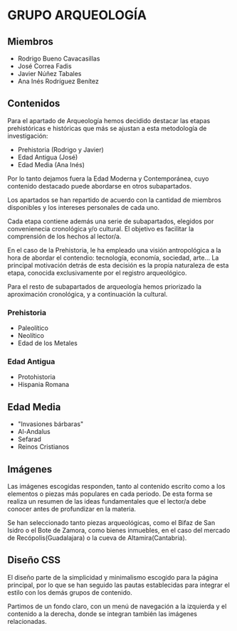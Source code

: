 
# GRUPO ARQUEOLOGÍA

## Miembros

- Rodrigo Bueno Cavacasillas
- José Correa Fadis
- Javier Núñez Tabales
- Ana Inés Rodríguez Benítez

## Contenidos

Para el apartado de Arqueología hemos decidido destacar las etapas prehistóricas e históricas que más se ajustan a esta metodología de investigación:

- Prehistoria       (Rodrigo y Javier)
- Edad Antigua      (José)
- Edad Media        (Ana Inés)

Por lo tanto dejamos fuera la Edad Moderna y Contemporánea, cuyo contenido destacado puede abordarse en otros subapartados.

Los apartados se han repartido de acuerdo con la cantidad de miembros disponibles y los intereses personales de cada uno.

Cada etapa contiene además una serie de subapartados, elegidos por convenienecia cronológica y/o cultural. El objetivo es facilitar la comprensión de los hechos al lector/a.

En el caso de la Prehistoria, le ha empleado una visión antropológica a la hora de abordar el contendio: tecnología, economía, sociedad, arte... La principal motivación detrás de esta decisión es la propia naturaleza de esta etapa, conocida exclusivamente por el registro arqueológico.

Para el resto de subapartados de arqueología hemos priorizado la aproximación cronológica, y a continuación la cultural.

### Prehistoria

- Paleolítico
- Neolítico
- Edad de los Metales

### Edad Antigua

- Protohistoria
- Hispania Romana

## Edad Media

- "Invasiones bárbaras"
- Al-Andalus
- Sefarad
- Reinos Cristianos

## Imágenes

Las imágenes escogidas responden, tanto al contenido escrito como a los elementos o piezas más populares en cada periodo. De esta forma se realiza un resumen de las ideas fundamentales que el lector/a debe conocer antes de profundizar en la materia.

Se han seleccionado tanto piezas arqueológicas, como el Bifaz de San Isidro o el Bote de Zamora, como bienes inmuebles, en el caso del mercado de Recópolis(Guadalajara) o la cueva de Altamira(Cantabria).


## Diseño CSS

El diseño parte de la simplicidad y minimalismo escogido para la página principal, por lo que se han seguido las pautas establecidas para integrar el estilo con los demás grupos de contenido.

Partimos de un fondo claro, con un menú de navegación a la izquierda y el contenido a la derecha, donde se integran también las imágenes relacionadas.